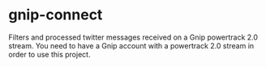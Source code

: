 # gnip-connect
Filters and processed twitter messages received on a Gnip powertrack 2.0 stream.
You need to have a Gnip account with a powertrack 2.0 stream in order to use this project.